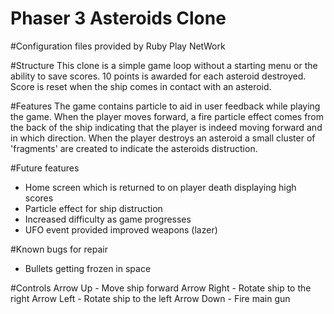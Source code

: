 # Phaser 3 Asteroids Clone

#Configuration files provided by Ruby Play NetWork

#Structure
This clone is a simple game loop without a starting menu or the ability to save scores.
10 points is awarded for each asteroid destroyed.
Score is reset when the ship comes in contact with an asteroid.

#Features
The game contains particle to aid in user feedback while playing the game. 
When the player moves forward, a fire particle effect comes from the back of the ship indicating
that the player is indeed moving forward and in which direction.
When the player destroys an asteroid a small cluster of 'fragments' are created to indicate
the asteroids distruction.

#Future features
- Home screen which is returned to on player death displaying high scores
- Particle effect for ship distruction
- Increased difficulty as game progresses
- UFO event provided improved weapons (lazer)

#Known bugs for repair
- Bullets getting frozen in space

#Controls
Arrow Up - Move ship forward
Arrow Right - Rotate ship to the right
Arrow Left - Rotate ship to the left
Arrow Down - Fire main gun

